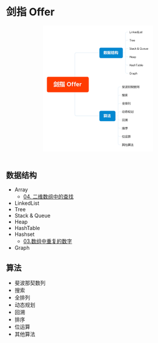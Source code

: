 # 剑指 Offer

<div align="center"> <img src="Offer.png" width="60%"/> </div><br>

## 数据结构

- Array
  - [04. 二维数组中的查找](https://github.com/ceezyyy/backend-notes/blob/master/Interview/code/sword-to-offer/array/src/findNumberIn2DArray/findNumberIn2DArray.md)
- LinkedList
- Tree
- Stack & Queue
- Heap
- HashTable
- Hashset
  - [03.数组中重复的数字](https://github.com/ceezyyy/backend-notes/blob/master/Interview/code/sword-to-offer/hashset/src/findRepeatNumber/notes/03.%E6%95%B0%E7%BB%84%E4%B8%AD%E9%87%8D%E5%A4%8D%E7%9A%84%E6%95%B0%E5%AD%97.md)
- Graph





## 算法

- 斐波那契数列
- 搜索
- 全排列
- 动态规划
- 回溯
- 排序
- 位运算
- 其他算法